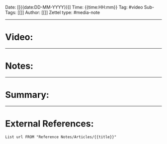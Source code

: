 Date: [[{{date:DD-MM-YYYY}}]]
Time: {{time:HH:mm}}
Tag: #video
Sub-Tags: [[]]
Author: [[]]
Zettel type: #media-note 

---
# Video:

---
# Notes:





---
# Summary:





---
# External References:
```dataview
List url FROM "Reference Notes/Articles/{{title}}"
```
